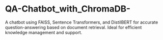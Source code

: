 # QA-Chatbot_with_ChromaDB-
A chatbot using FAISS, Sentence Transformers, and DistilBERT for accurate question-answering based on document retrieval. Ideal for efficient knowledge management and support.
